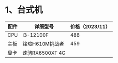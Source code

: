 
# 1、台式机


| 配件  | 详细型号          | 价格（2023/11） |
| --- | ------------- | ----------- |
| CPU | i3-12100F     | 488         |
| 主板  | 铭瑄H610M挑战者    | 459         |
| 显卡  | 速驹RX6500XT 4G |             |
